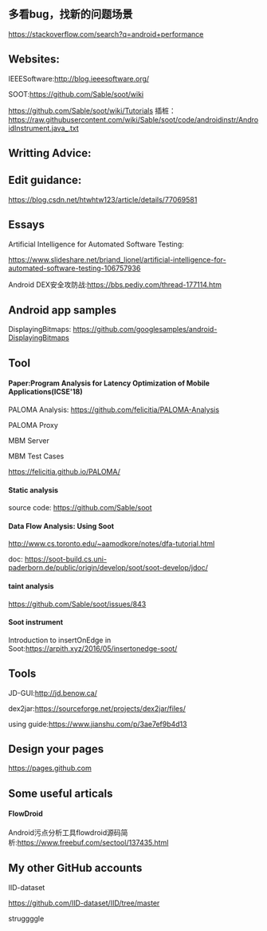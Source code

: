 ## 多看bug，找新的问题场景
https://stackoverflow.com/search?q=android+performance

## Websites:

IEEESoftware:http://blog.ieeesoftware.org/

SOOT:https://github.com/Sable/soot/wiki

https://github.com/Sable/soot/wiki/Tutorials
插桩：https://raw.githubusercontent.com/wiki/Sable/soot/code/androidinstr/AndroidInstrument.java_.txt

## Writting Advice:

## Edit guidance:

https://blog.csdn.net/htwhtw123/article/details/77069581

## Essays
Artificial Intelligence for Automated Software Testing:

https://www.slideshare.net/briand_lionel/artificial-intelligence-for-automated-software-testing-106757936

Android DEX安全攻防战:https://bbs.pediy.com/thread-177114.htm

## Android app samples
DisplayingBitmaps: https://github.com/googlesamples/android-DisplayingBitmaps
## Tool
#### Paper:Program Analysis for Latency Optimization of Mobile Applications(ICSE'18)

PALOMA Analysis: https://github.com/felicitia/PALOMA-Analysis

PALOMA Proxy

MBM Server

MBM Test Cases

https://felicitia.github.io/PALOMA/

#### Static analysis
source code: https://github.com/Sable/soot


#### Data Flow Analysis: Using Soot
http://www.cs.toronto.edu/~aamodkore/notes/dfa-tutorial.html

doc: https://soot-build.cs.uni-paderborn.de/public/origin/develop/soot/soot-develop/jdoc/

#### taint analysis
https://github.com/Sable/soot/issues/843

#### Soot instrument
Introduction to insertOnEdge in Soot:https://arpith.xyz/2016/05/insertonedge-soot/


## Tools
JD-GUI:http://jd.benow.ca/

dex2jar:https://sourceforge.net/projects/dex2jar/files/

using guide:https://www.jianshu.com/p/3ae7ef9b4d13

## Design your pages

https://pages.github.com

## Some useful articals
#### FlowDroid
Android污点分析工具flowdroid源码简析:https://www.freebuf.com/sectool/137435.html


## My other GitHub accounts
IID-dataset

https://github.com/IID-dataset/IID/tree/master

struggggle
